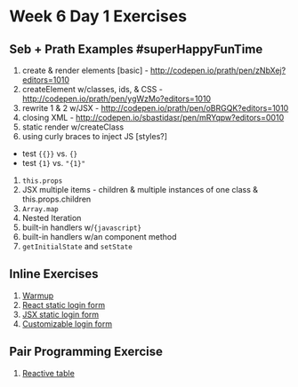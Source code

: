 # Week 6 Day 1 Exercises

## Seb + Prath Examples #superHappyFunTime

1. create & render elements [basic] - http://codepen.io/prath/pen/zNbXej?editors=1010
1. createElement w/classes, ids, & CSS - http://codepen.io/prath/pen/ygWzMo?editors=1010
1. rewrite 1 & 2 w/JSX - http://codepen.io/prath/pen/oBRGQK?editors=1010
1. closing XML - http://codepen.io/sbastidasr/pen/mRYqpw?editors=0010
1. static render w/createClass
1. using curly braces to inject JS [styles?]
  - test `{{}}` vs. `{}`
  - test `{1}` vs. `"{1}"`
1. `this.props`
1. JSX multiple items - children & multiple instances of one class & this.props.children
1. `Array.map`
1. Nested Iteration
1. built-in handlers w/`{javascript}`
1. built-in handlers w/an component method
1. `getInitialState` and `setState`

## Inline Exercises

1. [Warmup](warmup/README.md)
1. [React static login form](static-login/README.md)
1. [JSX static login form](jsx-login/README.md)
1. [Customizable login form](custom-login/README.md)

## Pair Programming Exercise

1. [Reactive table](https://github.com/horizons-school-of-technology/reactive-table/blob/master/README.md)
